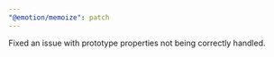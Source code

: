 ```yaml
---
"@emotion/memoize": patch
---
```


Fixed an issue with prototype properties not being correctly handled.
